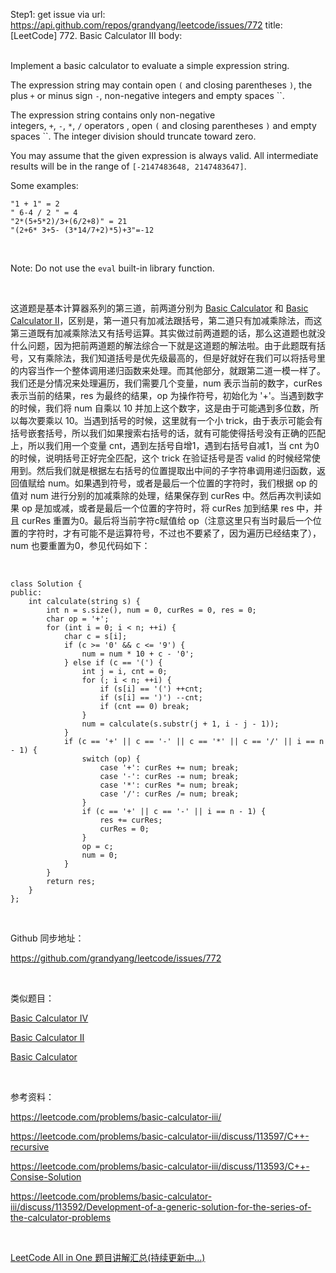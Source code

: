 Step1: get issue via url: https://api.github.com/repos/grandyang/leetcode/issues/772 
 title:[LeetCode] 772. Basic Calculator III 
 body:  
  

Implement a basic calculator to evaluate a simple expression string.

The expression string may contain open `(` and closing parentheses `)`, the plus `+` or minus sign `-`, non-negative integers and empty spaces ``.

The expression string contains only non-negative integers, `+`, `-`, `*`, `/` operators , open `(` and closing parentheses `)` and empty spaces ``. The integer division should truncate toward zero.

You may assume that the given expression is always valid. All intermediate results will be in the range of `[-2147483648, 2147483647]`.

Some examples:
    
    
    "1 + 1" = 2
    " 6-4 / 2 " = 4
    "2*(5+5*2)/3+(6/2+8)" = 21
    "(2+6* 3+5- (3*14/7+2)*5)+3"=-12
    

 

Note: Do not use the `eval` built-in library function.

 

这道题是基本计算器系列的第三道，前两道分别为 [Basic Calculator](http://www.cnblogs.com/grandyang/p/4570699.html) 和 [Basic Calculator II](http://www.cnblogs.com/grandyang/p/4601208.html)，区别是，第一道只有加减法跟括号，第二道只有加减乘除法，而这第三道既有加减乘除法又有括号运算。其实做过前两道题的话，那么这道题也就没什么问题，因为把前两道题的解法综合一下就是这道题的解法啦。由于此题既有括号，又有乘除法，我们知道括号是优先级最高的，但是好就好在我们可以将括号里的内容当作一个整体调用递归函数来处理。而其他部分，就跟第二道一模一样了。我们还是分情况来处理遍历，我们需要几个变量，num 表示当前的数字，curRes 表示当前的结果，res 为最终的结果，op 为操作符号，初始化为 '+'。当遇到数字的时候，我们将 num 自乘以 10 并加上这个数字，这是由于可能遇到多位数，所以每次要乘以 10。当遇到括号的时候，这里就有一个小 trick，由于表示可能会有括号嵌套括号，所以我们如果搜索右括号的话，就有可能使得括号没有正确的匹配上，所以我们用一个变量 cnt，遇到左括号自增1，遇到右括号自减1，当 cnt 为0的时候，说明括号正好完全匹配，这个 trick 在验证括号是否 valid 的时候经常使用到。然后我们就是根据左右括号的位置提取出中间的子字符串调用递归函数，返回值赋给 num。如果遇到符号，或者是最后一个位置的字符时，我们根据 op 的值对 num 进行分别的加减乘除的处理，结果保存到 curRes 中。然后再次判读如果 op 是加或减，或者是最后一个位置的字符时，将 curRes 加到结果 res 中，并且 curRes 重置为0。最后将当前字符c赋值给 op（注意这里只有当时最后一个位置的字符时，才有可能不是运算符号，不过也不要紧了，因为遍历已经结束了），num 也要重置为0，参见代码如下：

 
    
    
    class Solution {
    public:
        int calculate(string s) {
            int n = s.size(), num = 0, curRes = 0, res = 0;
            char op = '+';
            for (int i = 0; i < n; ++i) {
                char c = s[i];
                if (c >= '0' && c <= '9') {
                    num = num * 10 + c - '0';
                } else if (c == '(') {
                    int j = i, cnt = 0;
                    for (; i < n; ++i) {
                        if (s[i] == '(') ++cnt;
                        if (s[i] == ')') --cnt;
                        if (cnt == 0) break;
                    }
                    num = calculate(s.substr(j + 1, i - j - 1));
                }
                if (c == '+' || c == '-' || c == '*' || c == '/' || i == n - 1) {
                    switch (op) {
                        case '+': curRes += num; break;
                        case '-': curRes -= num; break;
                        case '*': curRes *= num; break;
                        case '/': curRes /= num; break;
                    }
                    if (c == '+' || c == '-' || i == n - 1) {
                        res += curRes;
                        curRes = 0;
                    }
                    op = c;
                    num = 0;
                }
            }
            return res;
        }
    };

 

Github 同步地址：

<https://github.com/grandyang/leetcode/issues/772>

 

类似题目：

[Basic Calculator IV](http://www.cnblogs.com/grandyang/p/8934427.html)

[Basic Calculator II](http://www.cnblogs.com/grandyang/p/4601208.html)

[Basic Calculator](http://www.cnblogs.com/grandyang/p/4570699.html)

 

参考资料：

<https://leetcode.com/problems/basic-calculator-iii/>

<https://leetcode.com/problems/basic-calculator-iii/discuss/113597/C++-recursive>

<https://leetcode.com/problems/basic-calculator-iii/discuss/113593/C++-Consise-Solution>

<https://leetcode.com/problems/basic-calculator-iii/discuss/113592/Development-of-a-generic-solution-for-the-series-of-the-calculator-problems>

 

[LeetCode All in One 题目讲解汇总(持续更新中...)](http://www.cnblogs.com/grandyang/p/4606334.html)
